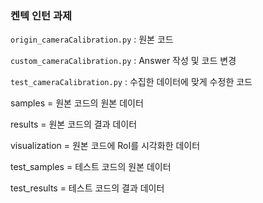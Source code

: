 ### 켄텍 인턴 과제

`origin_cameraCalibration.py` : 원본 코드

`custom_cameraCalibration.py` : Answer 작성 및 코드 변경

`test_cameraCalibration.py` : 수집한 데이터에 맞게 수정한 코드

samples = 원본 코드의 원본 데이터

results = 원본 코드의 결과 데이터

visualization = 원본 코드에 RoI를 시각화한 데이터

test_samples = 테스트 코드의 원본 데이터

test_results = 테스트 코드의 결과 데이터